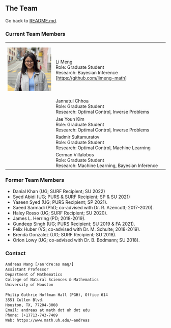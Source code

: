 ## The Team

Go back to [README.md](../README.md).



### Current Team Members

<table border="0" width="100%">
<col style="width:30%">
<col style="width:70%">
<tbody>
<!-- ####################################### -->
<tr>
<td>
<p align="center"><img src="pics/li-meng-2023.jpeg" alt="Li Meng"  width="300"/></p>
</td>
<td>
Li Meng<br>
Role: Graduate Student<br>
Research: Bayesian Inference<br>
[<a href="https://github.com/limeng-math">https://github.com/limeng-math</a>]
</td>
</tr>
<!-- ####################################### -->
<tr>
<td>
<!--
<p align="center"><img src="pics/li-meng-2023.jpeg" alt="Li Meng"  width="300"/></p>
 -->
</td>
<td>
Jannatul Chhoa<br>
Role: Graduate Student<br>
Research: Optimal Control, Inverse Problems<br>
<!--
[<a href="https://github.com/limeng-math">https://github.com/limeng-math</a>]
 -->
</td>
</tr>
<!-- ####################################### -->
<tr>
<td>
<!--
<p align="center"><img src="pics/li-meng-2023.jpeg" alt="Li Meng"  width="300"/></p>
 -->
</td>
<td>
Jae Youn Kim<br>
Role: Graduate Student<br>
Research: Optimal Control, Inverse Problems<br>
<!--
[<a href="https://github.com/limeng-math">https://github.com/limeng-math</a>]
 -->
</td>
</tr>
<!-- ####################################### -->
<tr>
<td>
<!--
<p align="center"><img src="pics/li-meng-2023.jpeg" alt="Li Meng"  width="300"/></p>
 -->
</td>
<td>
Radmir Sultamuratov<br>
Role: Graduate Student<br>
Research: Optimal Control, Machine Learning<br>
<!--
[<a href="https://github.com/limeng-math">https://github.com/limeng-math</a>]
 -->
</td>
</tr>
<!-- ####################################### -->
<tr>
<td>
<!--
<p align="center"><img src="pics/li-meng-2023.jpeg" alt="Li Meng"  width="300"/></p>
 -->
</td>
<td>
German Villalobos<br>
Role: Graduate Student<br>
Research: Machine Learning, Bayesian Inference<br>
<!--
[<a href="https://github.com/limeng-math">https://github.com/limeng-math</a>]
 -->
</td>
</tr>
</tbody>
</table>


### Former Team Members
* Danial Khan (UG; SURF Recipient; SU 2022)
* Syed Abidi (UG; PURS & SURF Recipient; SP & SU 2021)
* Yaseen Syed (UG; PURS Recipient; SP 2021).
* Saeed Sarmadi (PhD; co-advised with Dr. R. Azencott; 2017-2020).
* Haley Rosso (UG; SURF Recipient; SU 2020).
* James L. Herring (PD; 2018-2019).
* Gundeep Singh (UG; PURS Recipient; SU 2019 & FA 2021).
* Felix Huber (VS; co-advised with Dr. M. Schulte; 2018-2019).
* Brenda Gonzalez (UG; SURF Recipient; SU 2018).
* Orion Lowy (UG; co-advised with Dr. B. Bodmann; SU 2018).



### Contact
```
Andreas Mang [/an'dre:as maŋ/]
Assistant Professor
Department of Mathematics
College of Natural Sciences & Mathematics
University of Houston

Philip Guthrie Hoffman Hall (PGH), Office 614
3551 Cullen Blvd.
Houston, TX, 77204-3008
Email: andreas at math dot uh dot edu
Phone: (+1)713-743-7409
Web: https://www.math.uh.edu/~andreas
```
